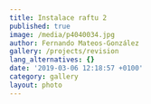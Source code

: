 ```yaml
---
title: Instalace raftu 2
published: true
image: /media/p4040034.jpg
author: Fernando Mateos-González
gallery: /projects/revision
lang_alternatives: {}
date: '2019-03-06 12:18:57 +0100'
category: gallery
layout: photo
---
```


